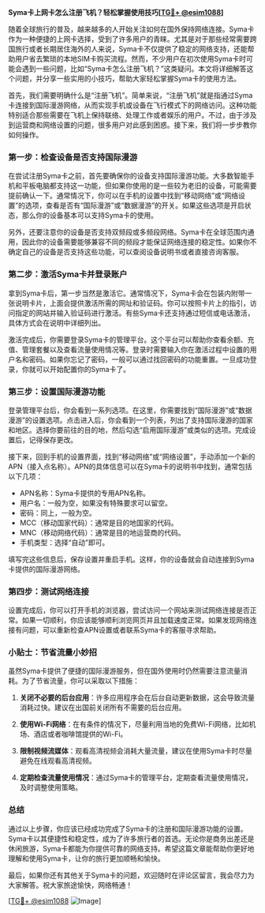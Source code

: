 **Syma卡上网卡怎么注册飞机？轻松掌握使用技巧[[TG💪+ @esim1088](https://t.me/s/esim1088)]**

随着全球旅行的普及，越来越多的人开始关注如何在国外保持网络连接。Syma卡作为一种便捷的上网卡选择，受到了许多用户的青睐。尤其是对于那些经常需要跨国旅行或者长期居住海外的人来说，Syma卡不仅提供了稳定的网络支持，还能帮助用户省去繁琐的本地SIM卡购买流程。然而，不少用户在初次使用Syma卡时可能会遇到一些问题，比如“Syma卡怎么注册飞机？”这类疑问。本文将详细解答这个问题，并分享一些实用的小技巧，帮助大家轻松掌握Syma卡的使用方法。

首先，我们需要明确什么是“注册飞机”。简单来说，“注册飞机”就是指通过Syma卡连接到国际漫游网络，从而实现手机或设备在飞行模式下的网络访问。这种功能特别适合那些需要在飞机上保持联络、处理工作或者娱乐的用户。不过，由于涉及到运营商和网络设置的问题，很多用户对此感到困惑。接下来，我们将一步步教你如何操作。

### 第一步：检查设备是否支持国际漫游

在尝试注册Syma卡之前，首先要确保你的设备支持国际漫游功能。大多数智能手机和平板电脑都支持这一功能，但如果你使用的是一些较为老旧的设备，可能需要提前确认一下。通常情况下，你可以在手机的设置中找到“移动网络”或“网络设置”的选项，查看是否有“国际漫游”或“数据漫游”的开关。如果这些选项是开启状态，那么你的设备基本可以支持Syma卡的使用。

另外，还要注意你的设备是否支持双频段或多频段网络。Syma卡在全球范围内通用，因此你的设备需要能够兼容不同的频段才能保证网络连接的稳定性。如果你不确定自己的设备是否支持这些功能，可以查阅设备说明书或者直接咨询客服。

### 第二步：激活Syma卡并登录账户

拿到Syma卡后，第一步当然是激活它。通常情况下，Syma卡会在包装内附带一张说明卡片，上面会提供激活所需的网址和验证码。你可以按照卡片上的指引，访问指定的网站并输入验证码进行激活。有些Syma卡还支持通过短信或电话激活，具体方式会在说明中详细列出。

激活完成后，你需要登录Syma卡的管理平台。这个平台可以帮助你查看余额、充值、管理套餐以及查看流量使用情况等。登录时需要输入你在激活过程中设置的用户名和密码。如果你忘记了密码，一般可以通过找回密码的功能重置。一旦成功登录，你就可以开始配置你的Syma卡了。

### 第三步：设置国际漫游功能

登录管理平台后，你会看到一系列选项。在这里，你需要找到“国际漫游”或“数据漫游”的设置选项。点击进入后，你会看到一个列表，列出了支持国际漫游的国家和地区。选择你要前往的目的地，然后勾选“启用国际漫游”或类似的选项。完成设置后，记得保存更改。

接下来，回到手机的设置界面，找到“移动网络”或“网络设置”，手动添加一个新的APN（接入点名称）。APN的具体信息可以在Syma卡的说明书中找到，通常包括以下几项：

- APN名称：Syma卡提供的专用APN名称。
- 用户名：一般为空，如果没有特殊要求可以留空。
- 密码：同上，一般为空。
- MCC（移动国家代码）：通常是目的地国家的代码。
- MNC（移动网络代码）：通常是目的地运营商的代码。
- 手机类型：选择“自动”即可。

填写完这些信息后，保存设置并重启手机。这样，你的设备就会自动连接到Syma卡提供的国际漫游网络。

### 第四步：测试网络连接

设置完成后，你可以打开手机的浏览器，尝试访问一个网站来测试网络连接是否正常。如果一切顺利，你应该能够顺利浏览网页并且加载速度正常。如果发现网络连接有问题，可以重新检查APN设置或者联系Syma卡的客服寻求帮助。

### 小贴士：节省流量小妙招

虽然Syma卡提供了便捷的国际漫游服务，但在国外使用时仍然需要注意流量消耗。为了节省流量，你可以采取以下措施：

1. **关闭不必要的后台应用**：许多应用程序会在后台自动更新数据，这会导致流量消耗过快。建议在出国前关闭所有不需要的后台应用。
   
2. **使用Wi-Fi网络**：在有条件的情况下，尽量利用当地的免费Wi-Fi网络，比如机场、酒店或者咖啡馆提供的Wi-Fi。
   
3. **限制视频流媒体**：观看高清视频会消耗大量流量，建议在使用Syma卡时尽量避免在线观看高清视频。

4. **定期检查流量使用情况**：通过Syma卡的管理平台，定期查看流量使用情况，及时调整使用策略。

### 总结

通过以上步骤，你应该已经成功完成了Syma卡的注册和国际漫游功能的设置。Syma卡以其便捷性和稳定性，成为了许多旅行者的首选。无论你是商务出差还是休闲旅游，Syma卡都能为你提供可靠的网络支持。希望这篇文章能帮助你更好地理解和使用Syma卡，让你的旅行更加顺畅和愉快。

最后，如果你还有其他关于Syma卡的问题，欢迎随时在评论区留言，我会尽力为大家解答。祝大家旅途愉快，网络畅通！

[[TG💪+ @esim1088](https://t.me/s/esim1088) ![Image](https://i.postimg.cc/4NQfJmqS/Snipaste-2025-05-13-00-14-12.png)]